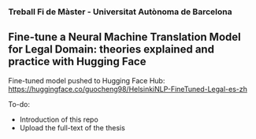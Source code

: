 ### Treball Fi de Màster - Universitat Autònoma de Barcelona
## Fine-tune a Neural Machine Translation Model for Legal Domain: theories explained and practice with Hugging Face

Fine-tuned model pushed to Hugging Face Hub: https://huggingface.co/guocheng98/HelsinkiNLP-FineTuned-Legal-es-zh

To-do:
- Introduction of this repo
- Upload the full-text of the thesis
